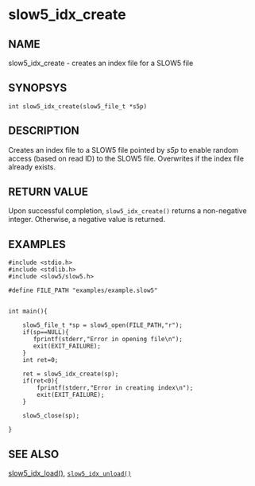 # slow5_idx_create

## NAME
slow5_idx_create - creates an index file for a SLOW5 file

## SYNOPSYS
`int slow5_idx_create(slow5_file_t *s5p)`

## DESCRIPTION
Creates an index file to a SLOW5 file pointed by *s5p* to enable random access (based on read ID) to the SLOW5 file.  Overwrites if the index file already exists.

## RETURN VALUE
Upon successful completion, `slow5_idx_create()` returns a non-negative integer. Otherwise, a negative value is returned.



## EXAMPLES

```
#include <stdio.h>
#include <stdlib.h>
#include <slow5/slow5.h>

#define FILE_PATH "examples/example.slow5"


int main(){

    slow5_file_t *sp = slow5_open(FILE_PATH,"r");
    if(sp==NULL){
       fprintf(stderr,"Error in opening file\n");
       exit(EXIT_FAILURE);
    }
    int ret=0;

    ret = slow5_idx_create(sp);
    if(ret<0){
        fprintf(stderr,"Error in creating index\n");
        exit(EXIT_FAILURE);
    }

    slow5_close(sp);

}
```

## SEE ALSO
[slow5_idx_load()](slow5_idx_load.md), [`slow5_idx_unload()`](slow5_idx_unload.md)
